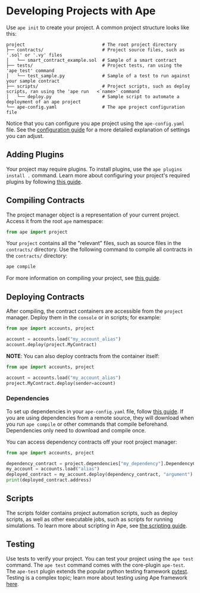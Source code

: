 # Developing Projects with Ape

Use `ape init` to create your project.
A common project structure looks like this:

```
project                             # The root project directory
├── contracts/                      # Project source files, such as '.sol' or '.vy' files
│   └── smart_contract_example.sol  # Sample of a smart contract
├── tests/                          # Project tests, ran using the 'ape test' command
│   └── test_sample.py              # Sample of a test to run against your sample contract
├── scripts/                        # Project scripts, such as deploy scripts, ran using the 'ape run   <`name>' command
│   └── deploy.py                   # Sample script to automate a deployment of an ape project
└── ape-config.yaml                 # The ape project configuration file
```

Notice that you can configure you ape project using the `ape-config.yaml` file.
See the [configuration guide](./config.html) for a more detailed explanation of settings you can adjust.

## Adding Plugins

Your project may require plugins.
To install plugins, use the `ape plugins install .` command.
Learn more about configuring your project's required plugins by following [this guide](./installing_plugins.html).

## Compiling Contracts

The project manager object is a representation of your current project.
Access it from the root `ape` namespace:

```python
from ape import project
```

Your `project` contains all the "relevant" files, such as source files in the `contracts/` directory.
Use the following command to compile all contracts in the `contracts/` directory:

```bash
ape compile
```

For more information on compiling your project, see [this guide](./compile.html).

## Deploying Contracts

After compiling, the contract containers are accessible from the `project` manager.
Deploy them in the `console` or in scripts; for example:

```python
from ape import accounts, project

account = accounts.load("my_account_alias")
account.deploy(project.MyContract)
```

**NOTE**: You can also deploy contracts from the container itself:

```python
from ape import accounts, project

account = accounts.load("my_account_alias")
project.MyContract.deploy(sender=account)
```

### Dependencies

To set up dependencies in your ``ape-config.yaml`` file, follow [this guide](https://docs.apeworx.io/ape/stable/userguides/config.html#dependencies).
If you are using dependencies from a remote source, they will download when you run `ape compile` or other commands that compile beforehand.
Dependencies only need to download and compile once.

You can access dependency contracts off your root project manager:

```python
from ape import accounts, project

dependency_contract = project.dependencies["my_dependency"].DependencyContractType
my_account = accounts.load("alias")
deployed_contract = my_account.deploy(dependency_contract, "argument")
print(deployed_contract.address)
```

## Scripts

The scripts folder contains project automation scripts, such as deploy scripts, as well as other executable jobs, such as scripts for running simulations.
To learn more about scripting in Ape, see [the scripting guide](./scripts.html).

## Testing

Use tests to verify your project.
You can test your project using the `ape test` command.
The `ape test` command comes with the core-plugin `ape-test`.
The `ape-test` plugin extends the popular python testing framework [pytest](https://docs.pytest.org/en/6.2.x/contents.html).
Testing is a complex topic; learn more about testing using Ape framework [here](./testing.html).
